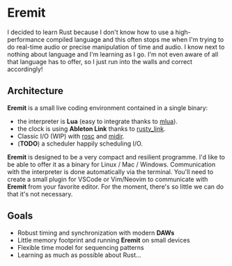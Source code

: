 # Eremit

I decided to learn Rust because I don't know how to use a high-performance compiled language and this often stops me when I'm trying to do real-time audio or precise manipulation of time and audio. I know next to nothing about language and I'm learning as I go. I'm not even aware of all that language has to offer, so I just run into the walls and correct accordingly!

## Architecture

**Eremit** is a small live coding environment contained in a single binary:
- the interpreter is **Lua** (easy to integrate thanks to [mlua](https://github.com/khvzak/mlua)).
- the clock is using **Ableton Link** thanks to [rusty_link](https://github.com/anzbert/rusty_link).
- Classic I/O (WIP) with [rosc](https://github.com/klingtnet/rosc) and [midir](https://github.com/Boddlnagg/midir).
- (**TODO**) a scheduler happily scheduling I/O.

**Eremit** is designed to be a very compact and resilient programme. I'd like to be able to offer it as a binary for Linux / Mac / Windows. Communication with the interpreter is done automatically via the terminal. You'll need to create a small plugin for VSCode or Vim/Neovim to communicate with **Eremit** from your favorite editor. For the moment, there's so little we can do that it's not necessary. 

## Goals

- Robust timing and synchronization with modern **DAWs**
- Little memory footprint and running **Eremit** on small devices
- Flexible time model for sequencing patterns
- Learning as much as possible about Rust...
